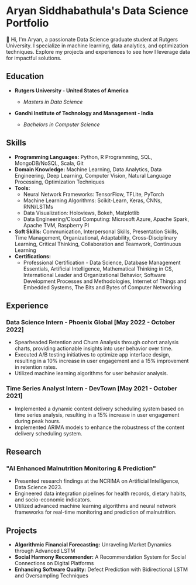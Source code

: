 # Aryan Siddhabathula's Data Science Portfolio
👋 Hi, I'm Aryan, a passionate Data Science graduate student at Rutgers University. I specialize in machine learning, data analytics, and optimization techniques. Explore my projects and experiences to see how I leverage data for impactful solutions.

## Education
- **Rutgers University - United States of America**
  - *Masters in Data Science*
  
- **Gandhi Institute of Technology and Management - India**
  - *Bachelors in Computer Science*

## Skills
- **Programming Languages:** Python, R Programming, SQL, MongoDB/NoSQL, Scala, Git
- **Domain Knowledge:** Machine Learning, Data Analytics, Data Engineering, Deep Learning, Computer Vision, Natural Language Processing, Optimization Techniques
- **Tools:**
  - Neural Network Frameworks: TensorFlow, TFLite, PyTorch
  - Machine Learning Algorithms: Scikit-Learn, Keras, CNNs, RNN/LSTMs
  - Data Visualization: Holoviews, Bokeh, Matplotlib
  - Data Engineering/Cloud Computing: Microsoft Azure, Apache Spark, Apache TVM, Raspberry PI
- **Soft Skills:** Communication, Interpersonal Skills, Presentation Skills, Time Management, Organizational, Adaptability, Cross-Disciplinary Learning, Critical Thinking, Collaboration and Teamwork, Continuous Learning
- **Certifications:**
  - Professional Certification - Data Science, Database Management Essentials, Artificial Intelligence, Mathematical Thinking in CS, International Leader and Organizational Behavior, Software Development Processes and Methodologies, Internet of Things and Embedded Systems, The Bits and Bytes of Computer Networking

## Experience
### Data Science Intern - Phoenix Global [May 2022 - October 2022]
- Spearheaded Retention and Churn Analysis through cohort analysis charts, providing actionable insights into user behavior over time.
- Executed A/B testing initiatives to optimize app interface design, resulting in a 10% increase in user engagement and a 15% improvement in retention rates.
- Utilized machine learning algorithms for user behavior analysis.

### Time Series Analyst Intern - DevTown [May 2021 - October 2021]
- Implemented a dynamic content delivery scheduling system based on time series analysis, resulting in a 15% increase in user engagement during peak hours.
- Implemented ARIMA models to enhance the robustness of the content delivery scheduling system.

## Research
### "AI Enhanced Malnutrition Monitoring & Prediction"
- Presented research findings at the NCRIMA on Artificial Intelligence, Data Science 2023.
- Engineered data integration pipelines for health records, dietary habits, and socio-economic indicators.
- Utilized advanced machine learning algorithms and neural network frameworks for real-time monitoring and prediction of malnutrition.

## Projects
- **Algorithmic Financial Forecasting:** Unraveling Market Dynamics through Advanced LSTM
- **Social Harmony Recommender:** A Recommendation System for Social Connections on Digital Platforms
- **Enhancing Software Quality:** Defect Prediction with Bidirectional LSTM and Oversampling Techniques



<!---
ARYAN-SIDH/ARYAN-SIDH is a ✨ special ✨ repository because its `README.md` (this file) appears on your GitHub profile.
You can click the Preview link to take a look at your changes.
--->
